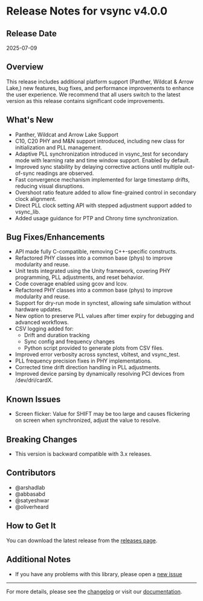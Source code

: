 # Release Notes for vsync v4.0.0

## Release Date

2025-07-09

## Overview

This release includes additional platform support (Panther, Wildcat & Arrow Lake,) new features, bug fixes, and performance improvements to enhance the user experience.
We recommend that all users switch to the latest version as this release contains significant code improvements.

## What's New

* Panther, Wildcat and Arrow Lake Support
* C10, C20 PHY and M&N support introduced, including new class for initialization and PLL management.
* Adaptive PLL synchronization introduced in vsync_test for secondary mode with learning rate and time window support. Enabled by default.
* Improved sync stability by delaying corrective actions until multiple out-of-sync readings are observed.
* Fast convergence mechanism implemented for large timestamp drifts, reducing visual disruptions.
* Overshoot ratio feature added to allow fine-grained control in secondary clock alignment.
* Direct PLL clock setting API with stepped adjustment support added to vsync_lib.
* Added usage guidance for PTP and Chrony time synchronization.

## Bug Fixes/Enhancements

* API made fully C-compatible, removing C++-specific constructs.
*	Refactored PHY classes into a common base (phys) to improve modularity and reuse.
*	Unit tests integrated using the Unity framework, covering PHY programming, PLL adjustments, and reset behavior.
*	Code coverage enabled using gcov and lcov.
*	Refactored PHY classes into a common base (phys) to improve modularity and reuse.
*	Support for dry-run mode in synctest, allowing safe simulation without hardware updates.
*	New option to preserve PLL values after timer expiry for debugging and advanced workflows.
*	CSV logging added for:
    * Drift and duration tracking
    * Sync config and frequency changes
    * Python script provided to generate plots from CSV files.
* Improved error verbosity across synctest, vbltest, and vsync_test.
* PLL frequency precision fixes in PHY implementations.
* Corrected time drift direction handling in PLL adjustments.
* Improved device parsing by dynamically resolving PCI devices from /dev/dri/cardX.

## Known Issues

* Screen flicker: Value for SHIFT may be too large and causes flickering on screen when synchronized, adjust the value to resolve.

## Breaking Changes

* This version is backward compatible with 3.x releases.

## Contributors

* @arshadlab
* @abbasabd
* @satyeshwar
* @oliverheard

## How to Get It

You can download the latest release from the [releases page](https://github.com/intel-retail/software-vsync-modulation-sample/releases).

## Additional Notes

* If you have any problems with this library, please open a [new issue](https://github.com/intel-retail/software-vsync-modulation-sample/issues/new)

---

For more details, please see the [changelog](https://github.com/intel-retail/software-vsync-modulation-sample/compare/v3.0.0-release...v4.0.0-release) or visit our [documentation](https://intel-retail.github.io/software-vsync-modulation-sample).
